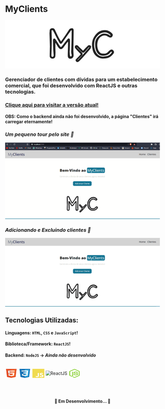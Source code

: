 # MyClients

<div align="center">
  <img src="/src/img/logo.jpeg"/>
</div>

### Gerenciador de clientes com dívidas para um estabelecimento comercial, que foi desenvolvido com ReactJS e outras tecnologias.

### <a href="https://my-clients-kohl.vercel.app/">Clique aqui para visitar a versão atual!<a/>

#### OBS: Como o backend ainda não foi desenvolvido, a página "Clientes" irá carregar eternamente!

### _Um pequeno tour pelo site 🚀_
<img src="/src/img/inicial.gif"/>

### _Adicionando e Excluindo clientes 🚀_
<img src="/src/img/adicionando_excluindo.gif"/>

<h2>Tecnologias Utilizadas:</h2>
 
 #### Linguagens: `HTML`, `CSS` e `JavaScript`!
 #### Biblioteca/Framework: `ReactJS`!
 #### Backend: `NodeJS` -> _Ainda não desenvolvido_
 
 <div style="display: inline_block"><br>
  <img align="center" alt="HTML" height="30" width="40" src="https://raw.githubusercontent.com/devicons/devicon/master/icons/html5/html5-original.svg">
  <img align="center" alt="CSS" height="30" width="40" src="https://raw.githubusercontent.com/devicons/devicon/master/icons/css3/css3-original.svg">
  <img align="center" alt="Js" height="30" width="40" src="https://raw.githubusercontent.com/devicons/devicon/master/icons/javascript/javascript-plain.svg">
  <img align="center" alt="ReactJS" height="30" width="40" src="https://cdn.jsdelivr.net/gh/devicons/devicon/icons/react/react-original.svg">
  <img align="center" alt="NodeJS" height="30" width="40" src="https://raw.githubusercontent.com/devicons/devicon/master/icons/nodejs/nodejs-plain.svg">
 </div>
 
 <br></br>
 
<h4 align="center"> 
	🚧 Em Desenvolvimento...  🚧
</h4>
